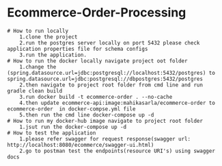 # Ecommerce-Order-Processing 
	# How to run locally
		1.clone the project
		2.run the postgres server locally on port 5432 please check application properties file for schema configs
		3.run the application.
	# How to run the docker locally navigate project oot folder
		1.change the (spring.datasource.url=jdbc:postgresql://localhost:5432/postgres) to 			spring.datasource.url=jdbc:postgresql://dbpostgres:5432/postgres
		2.then navigate to project root folder from cmd line and run gradle clean build
		3.run docker build -t ecommerce-order . --no-cache
		4.then update ecommerce-api:image:mahikasarla/ecommerce-order to ecommerce-order  in docker-compse.yml file  
		5.then run the cmd line docker-compose up -d
	# How to run my docker-hub image navigate to project root folder
		1.jsut run the docker-compose up -d
	# How to test the application
		1.please refer swagger for request response(swagger url: http://localhost:8080/ecommerce/swagger-ui.html)
		2.go to postman test the endpoints(resource URI's) using swagger docs
	
